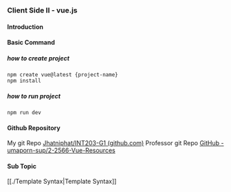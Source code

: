 ### Client Side II -  vue.js

#### Introduction

#### Basic Command
##### how to create project
```
npm create vue@latest {project-name}
npm install
```
##### how to run project
```
npm run dev
```

#### Github Repository
My git Repo
	[Jhatniphat/INT203-G1 (github.com)](https://github.com/Jhatniphat/INT203-G1)
Professor git Repo
	[GitHub - umaporn-sup/2-2566-Vue-Resources](https://github.com/umaporn-sup/2-2566-Vue-Resources)
#### Sub Topic
[[./Template Syntax|Template Syntax]]



